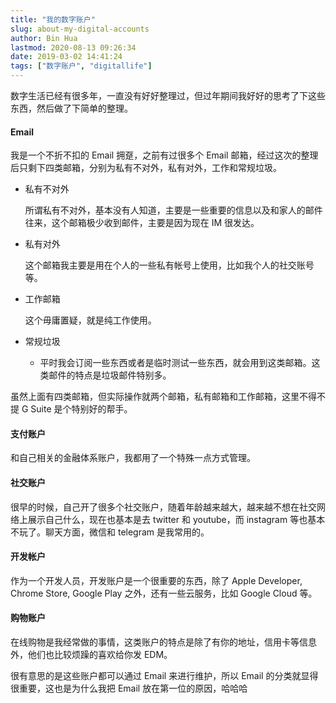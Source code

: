 ```yaml
---
title: "我的数字账户"
slug: about-my-digital-accounts
author: Bin Hua
lastmod: 2020-08-13 09:26:34
date: 2019-03-02 14:41:24
tags: ["数字账户", "digitallife"]
---
```


数字生活已经有很多年，一直没有好好整理过，但过年期间我好好的思考了下这些东西，然后做了下简单的整理。

#### Email
我是一个不折不扣的 Email 拥趸，之前有过很多个 Email 邮箱，经过这次的整理后只剩下四类邮箱，分别为私有不对外，私有对外，工作和常规垃圾。

- 私有不对外
	
    所谓私有不对外，基本没有人知道，主要是一些重要的信息以及和家人的邮件往来，这个邮箱极少收到邮件，主要是因为现在 IM 很发达。

- 私有对外
	
    这个邮箱我主要是用在个人的一些私有帐号上使用，比如我个人的社交账号等。

- 工作邮箱
	
    这个毋庸置疑，就是纯工作使用。

- 常规垃圾
	
    - 平时我会订阅一些东西或者是临时测试一些东西，就会用到这类邮箱。这类邮件的特点是垃圾邮件特别多。

虽然上面有四类邮箱，但实际操作就两个邮箱，私有邮箱和工作邮箱，这里不得不提 G Suite 是个特别好的帮手。

#### 支付账户

和自己相关的金融体系账户，我都用了一个特殊一点方式管理。

#### 社交账户

很早的时候，自己开了很多个社交账户，随着年龄越来越大，越来越不想在社交网络上展示自己什么，现在也基本是去 twitter 和 youtube，而 instagram 等也基本不玩了。聊天方面，微信和 telegram 是我常用的。

#### 开发帐户

作为一个开发人员，开发账户是一个很重要的东西，除了 Apple  Developer, Chrome Store, Google Play 之外，还有一些云服务，比如 Google Cloud 等。

#### 购物账户

在线购物是我经常做的事情，这类账户的特点是除了有你的地址，信用卡等信息外，他们也比较烦躁的喜欢给你发 EDM。

很有意思的是这些账户都可以通过 Email 来进行维护，所以 Email 的分类就显得很重要，这也是为什么我把 Email 放在第一位的原因，哈哈哈